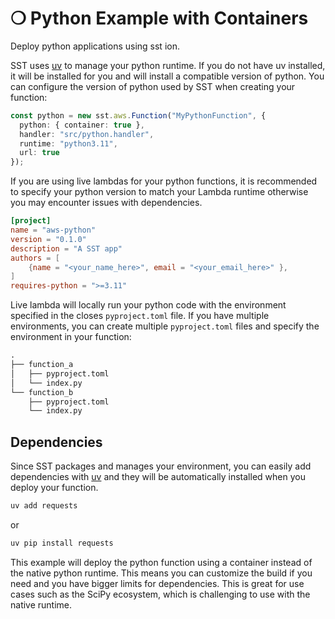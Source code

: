 # ❍ Python Example with Containers

Deploy python applications using sst ion.

SST uses [uv](https://github.com/astral-sh/uv) to manage your python runtime. If you do not have uv installed, it will be installed for you and will install a compatible version of python. You can configure the version of python used by SST when creating your function:

```typescript title="sst.config.ts"
const python = new sst.aws.Function("MyPythonFunction", {
  python: { container: true },
  handler: "src/python.handler",
  runtime: "python3.11",
  url: true
});
```

If you are using live lambdas for your python functions, it is recommended to specify your python version to match your Lambda runtime otherwise you may encounter issues with dependencies.

```toml title="src/pyproject.toml"
[project]
name = "aws-python"
version = "0.1.0"
description = "A SST app"
authors = [
    {name = "<your_name_here>", email = "<your_email_here>" },
]
requires-python = ">=3.11"
```

Live lambda will locally run your python code with the environment specified in the closes `pyproject.toml` file. If you have multiple environments, you can create multiple `pyproject.toml` files and specify the environment in your function:

```markdown
.
├── function_a
│   ├── pyproject.toml
│   └── index.py
└── function_b
    ├── pyproject.toml
    └── index.py
```

## Dependencies

Since SST packages and manages your environment, you can easily add dependencies with [uv](https://docs.astral.sh/uv/concepts/dependencies/#dependency-sources) and they will be automatically installed when you deploy your function. 

```sh title="src/function_a/"
uv add requests
```

or

```sh title="src/function_a/"
uv pip install requests
```

This example will deploy the python function using a container instead of the native python runtime. This means you can customize the build if you need and you have bigger limits for dependencies. This is great for use cases such as the SciPy ecosystem, which is challenging to use with the native runtime.
